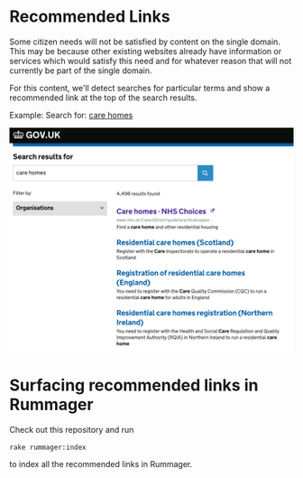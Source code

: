 Recommended Links
=================

Some citizen needs will not be satisfied by content on the single domain. This
may be because other existing websites already have information or services
which would satisfy this need and for whatever reason that will not currently
be part of the single domain.

For this content, we'll detect searches for particular terms and show a
recommended link at the top of the search results.

Example: Search for: [care homes](https://www.gov.uk/search?q=care+homes)

![Search for "Care Home"](doc/care-home-search.png)

Surfacing recommended links in Rummager
=======================================

Check out this repository and run

    rake rummager:index

to index all the recommended links in Rummager.
